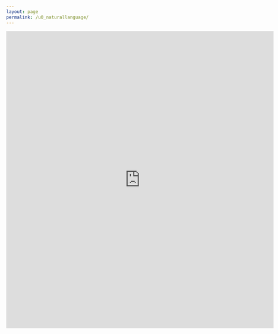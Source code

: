```yaml
---
layout: page
permalink: /u0_naturallanguage/
---
```

<iframe src="https://docs.google.com/forms/d/e/1FAIpQLScFLPmF5ZbgYKr3HiPAFb9XaGWSnzBNQUdO8B7kgc3Vr_kuxA/viewform?embedded=true" width="720" height="800" frameborder="0" marginheight="0" marginwidth="0">Wird geladen...</iframe>